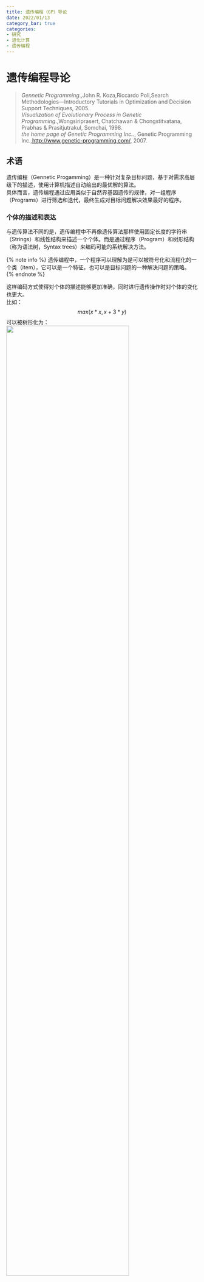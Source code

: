 ```yaml
---
title: 遗传编程（GP）导论
date: 2022/01/13
category_bar: true
categories: 
- 研究
- 进化计算
- 遗传编程
---
```

# 遗传编程导论
> *Gennetic Programming*.,John R. Koza,Riccardo Poli,Search Methodologies—Introductory Tutorials in Optimization and Decision Support Techniques, 2005.  
> *Visualization of Evolutionary Process in Genetic Programming*.,Wongsiriprasert, Chatchawan & Chongstitvatana, Prabhas & Prasitjutrakul, Somchai, 1998.  
> *the home page of Genetic Programming Inc.*., Genetic Programming Inc.,http://www.genetic-programming.com/, 2007.
> 

## 术语
遗传编程（Gennetic Progamming）是一种针对复杂目标问题，基于对需求高层级下的描述，使用计算机描述自动给出的最优解的算法。  
具体而言，遗传编程通过应用类似于自然界基因遗传的规律，对一组程序（Programs）进行筛选和迭代，最终生成对目标问题解决效果最好的程序。  

### 个体的描述和表达
与遗传算法不同的是，遗传编程中不再像遗传算法那样使用固定长度的字符串（Strings）和线性结构来描述一个个体。而是通过程序（Program）和树形结构（称为语法树，Syntax trees）来编码可能的系统解决方法。  

{% note info %}
遗传编程中，一个程序可以理解为是可以被符号化和流程化的一个类（item），它可以是一个特征，也可以是目标问题的一种解决问题的策略。  
{% endnote %}

这样编码方式使得对个体的描述能够更加准确，同时进行遗传操作时对个体的变化也更大。  
比如：  
$$max(x*x,x+3*y)$$
可以被树形化为：  
<img src = https://cdn.jsdelivr.net/gh/l61012345/Pic/img/20220113114716.png width=80%>  

如上图所示，语法树由众多的节点（nodes）和节点之间的连接（links）组成，一个程序可以由语法树来描述其成分和执行流程，一个节点表示一个操作，在数学中可以理解为运算符，而连接可以表示某个节点与操作对象的对应关系，在数学中可以理解为运算数（Operand）。一个基本的语法树包括如下的成分：  

- 根（root）  
  最顶层的节点，表示程序的最外部操作。  
- 函数（function）  
  语法树中内部的节点。每一个函数对应的子树称作分支（brunch）。  
- 端点（terminal）  
  语法树中非操作符的成分，比如不相关的变量，常数等等，是树的结束。  

每一个语法树分支的类型和分支的数量称为语法树/程序的结构（architecture）。  
  
在遗传编程中更习惯用前缀表示法（profix-notation expression）来表达一个数学运算，前缀表示法中所有的运算符都前置以强调运算符，这样的表示也更接近语法树结构。比如$max(x*x,x+3*y)$可以表示为：  
$$max(*xx)(+*3y)$$

## 运行前的准备
在运行遗传编程之前，程序的设计者应当准备如下步骤：  

1. 对目标问题，要决定目标问题每一个分支的端点，端点可以是独立变量、无变量数学运算、或者是随机常数等等，这些都以一个集合的形式给出。  
2. 确定每一个分支的函数，同样也以一个函数集对其指定。  
3. 确定适应度函数，即如何评估个体的优劣。  
4. 确定运行时的参数和调试、诊断参数。  
5. 确定何时终止程序运行的标准。  

### 搜索空间的确定
第一步和第二步为遗传编程的运行确定了搜索空间，遗传编程将在这个空间内对特定的目标种群进行搜索。对于不同类型的目标问题，端点和函数有所不同。有时甚至函数并不是数学运算符，也有可能是目标问题中其他的可以被符号化、结构化和流程化的表达。通常，函数是通过对目标进行分解而得到的。但无论如何设置函数，**函数集必须满足完备性，即函数集中的函数可以包括目标问题中所有可能的操作。**  
{% note info %}
例如，如果目标是让扫地机器人在有障碍的房间中能够顺利的清扫房间。那么执行的函数集中应当包括：转向、前进、清扫、停止等等。  
如果目标问题是对模拟电路进行自动综合（Synthesis），那么函数集应该能够让遗传编程程序自动的从电路器件库中选择器件进行创建，函数集可以是含有电阻、电容、电感、运算放大器等等的器件库。  
{% endnote %}

### 适应度函数
同样的，第三步中的适应度函数（fitness function）也与目标问题有关，适应度函数的主要功能是评估和量化种群中每个个体的优劣程度。在遗传算法领域，个体的“优劣”通常指个体对实现目标问题的贡献程度。适应度评估是遗传编程中将对目标问题高层级的需求转义进遗传编程程序中的最基本的机制。  

### 运行控制
第四步和第五步都是用于控制遗传编程程序的运行，第四步中为遗传编程指定一些参数，比如：种群大小、允许的个体（即程序）的最大大小（端点和函数的最大个数）、以及个体发生遗传操作（复制、交叉、突变等）的概率等等。  
第五步则指定了遗传编程何时终止，数学上表征为何时收敛。可以通过指定个体的适应度达到某个阈值，或者是最大的运行代数来确定遗传编程何时终止。这些参数的设定都在“怎样算成功解决目标问题”这个大的背景问题下设定。  

## 遗传编程的运行
遗传编程的运行从随机初始化个体形成初始种群开始，个体通过适应度函数对其量化评估，得到个体的适应度后，基于适应度，有概率地挑选个体进行遗传操作，生成下一代种群。整个运行的流程图如下所示。  
<img src = https://cdn.jsdelivr.net/gh/l61012345/Pic/img/20220114180854.png width=100%>  

{% note info %}
与遗传算法不同的是，遗传编程中的遗传操作是并行执行，而遗传算法中的遗传操作是串行执行的。并行执行可以使得原本优秀的亲代性状尽可能的被保存。（这一条意见被保留）  
{% endnote %}

和遗传算法一样，遗传编程也是一种通用的解决问题的策略、不对某一个或是某一类问题进行特化（problem-independent）。

### 初始化个体
从函数集和节点集中随机挑选一些组成个体，并形成初始种群（第0代种群）。  
初始种群中的个体通常是通过递归产生一个程序树，该树由随机选择的原始函数和终端组成。通常初始个体的大小设置为运行准备一节中所设置的最大大小。  
初始化个体的常用方法有两种： “Full” 和 “Grow”。  

#### Full Initialization
Full 初始化的方法的步骤是：  

1. 确定语法树的最大深度，即子树的最高层级。
2. 从函数集中随机选择一些运算符，构建子树。  
3. 当达到最大深度时，从端点的集合中选择一些变量或者常数作为端点。  
通过Full初始化方法，每一个个体只会在最深一层出现端点。  

<img src = https://cdn.jsdelivr.net/gh/l61012345/Pic/img/20220114213939.png width=60%>

#### Grow Initialization
Grow初始化方法的步骤是：  

1. 确定语法树的最大深度，即子树的最高层级。
2. 从函数集和端点集中同时随机选择一些运算符和运算数，构建子树，直到达到语法树的最大深度。  

<img src = https://cdn.jsdelivr.net/gh/l61012345/Pic/img/20220114214126.png width=60%>

通过这样的随机生成方法，初始种群中会出现不同大小和形状的个体。
用grow策略生长得到的语法树往往不对称，而且普遍会比用户设置的最大深度浅一些；在变量的数量远大于函数的数量时，这种情况更明显。  
下图动态展示了full和grow初始化：  
<img src = https://cdn.jsdelivr.net/gh/l61012345/Pic/img/creation.gif width=50%>  

这两种的随机初始化方法是对搜索空间的盲选。在python的遗传编程库gplearn中默认采用的是一半一半（half-half）的策略：一半的公式树用grow策略生成，另一半用full策略生成，以创造种群多样性。  
> gplearn: https://gplearn.readthedocs.io/en/stable/

### 个体评估
#### 个体的编译
当随机种群生成后，遗传编程进行迭代，并基于前一代个体筛选和变异生成下一代个体。每一次迭代的第一步是用适应度函数评估每一个个体，得到每个个体的适应度。评估过程需要多次运行当前种群中的每一个个体。常见的程序运行策略包括离线编译、在线编译、链接、虚拟机编译、解释等等。具体而言，需要将每个个体的树形结构转义为运算式后，在运算其结果，带入适应度函数中得到对应的个体适应度。  
对树形结构的解释（interpretation）是一种一边编译一边运行的策略，解释遵循当且仅当这个函数下面的所有量都是已知的情况下，这个函数才会被运行。下图所示了一棵语法树在$x=-1$时的解释流程。  
<img src = https://cdn.jsdelivr.net/gh/l61012345/Pic/img/20220115101701.png width=50%>  
这种运行策略可以节省每一个个体的运行时间，加快评估速度。  

#### 适应度评估
对个体的适应度的评估依据于问题目标，比如个体的适应度可以是运行时间、运行中发生的错误数、计算资源消耗、或者是识别目标时的准确率等等。  
个体也可以从多个维度去评价，并应用不同的适应度函数得到多个适应度结果。通常如果评测个体的指标有很多个，有必要对评测的指标进行降维操作。  
许多问题中，每个个体的表现还与程序的输入、初始条件和运行环境有关，这些影响个体表现的因素称为适应度场合（fitness cases），每个个体在不同的场合下可能会有不同的适应度。  

### 遗传操作
经过随机盲选得出的初始种群的个体适应度通常都不高，因此需要通过遗传操作（genetic operations）在搜索空间（searching space）内从这些初始个体周围开始寻找新的适应度更高的个体。  
基于自然界的达尔文生物进化理论，遗传操作包括复制/繁殖（reproduction）、交叉（crossover）、突变（mutation），以及遗传算法中没有的结构变换（architecture-altering）。通过遗传操作产生的个体（称为后代）被移入下一代种群。  
遗传编程基于个体的适应度，有概率的对个体进行这些遗传操作。通常个体的适应度越高，个体被选中进行遗传操作的概率就更高，这暗示了遗传编程将更倾向于在高适应度个体的周围去搜索搜索空间中的其他个体。通常选择个体进行遗传操作的算法有轮盘赌算法和锦标赛算法，这些算法都不是贪心算法，即是从全局而非当前的局部最优来考虑优化问题。这种非贪心的特性能够保证遗传编程/遗传算法不会陷入局部最优解。  
{% note info %}
贪心算法  
在对问题求解时，总是做出在当前看来是最好的选择。即不从整体最优上加以考虑，贪心算法所做出的仅是在某种意义上的局部最优解。  
{% endnote %}

#### 交叉
<img src = https://cdn.jsdelivr.net/gh/l61012345/Pic/img/20220115130723.png width=50%>  

交叉的步骤是：  
基于概率$p_c$和适应度从当前种群中选择两个个体，随机的选择两个个体某一位置上的一个连接或者结点作为交叉点，然后交换两个体交叉点以下的子树。  
通常选择函数作为交叉点的概率要远高于端点作为交叉点的概率（比如90%的概率选择一个函数，10%的概率选择端点。），这是因为选择函数作为交叉点时，交叉对个体的影响更大，遗传编程在搜索空间中单次搜索的范围更广。

#### 突变  
<img src = https://cdn.jsdelivr.net/gh/l61012345/Pic/img/20220115130749.png width=50%>  

突变的步骤是：  
基于概率$p_m$和适应度从当前种群中选择一个个体，并随机在这个个体内选择一个突变点，突变点下的子树被一个随机生成的子树替代（相当于与这个随机生成的子树发生交叉）。  

#### 复制
基于概率$p_r$和适应度从当前种群中选择一个个体，并复制到下一代种群中。  
  
#### 结构变换
结构变换会在之后的节中详述，在此不做叙述。  

遗传操作执行结束后，后代组成的下一代种群会替代当前的种群，并再次进行“评估-选择-遗传操作”这样的迭代流程。直到遗传编程的运行达到一开始设定的终止条件。  
由于初始种群中的每个程序是可运行的有效程序，遗传操作不会改变其有效性，因此后代也是有效的，可以说明通过遗传编程生成的最终程序是有效的。  

## 遗传编程的运行案例
这一节将举例说明遗传编程是如何通过遗传操作解决目标问题的。目标问题为自动的生成一个程序使得其在$x ∈ [-1,1]$区间内生成的值满足函数$x^2+x+1$。这种试图发现某种隐藏的数学公式，以此利用特征变量预测目标变量的问题称之为符号回归（symbolic regression）类问题。  

### 搜索空间确定和参数设置
对于这个问题，在遗传编程的准备阶段，端点集由随机常数和变量$x$构成：  
$$T=\{X,ℜ\}$$
其中的$ℜ$表示一个随机数，人为地设置其范围为$ℜ∈[-5.0,5.0]$。  
接下来指定遗传编程的函数集，可以将函数集设置为四则运算即可：  
$$F=\{+,-,×,\%\}$$
{% note info %}
为了避免运行错误，指定了$ℜ÷0=1$。  
{% endnote %}

初始种群中的每一个个体都将从端点集和函数集中生成。生成之后的个体需要用适应度函数对其评估，在这个问题中，适应度函数可以通过当前个体$\hat{y}$与目标函数$y_e=x^2+x+1$在$x ∈ [-1,1]$上的值的差距来衡量。定义这个问题中的适应度函数为：  
$$f(i)=∫_{-1}^1|\hat{y_i}-y_e|dx$$
对于这个适应度函数而言，个体的适应度越小代表与目标函数的差距越小，个体表现更加“优秀”。
接下来应当决定运行参数，为了简化解释，此处设定每一代中仅存在四个个体（但是实际上每一代的个体数量往往是成千或者百万级别的）并设置各遗传操作发生的概率，通常情况下设置**交叉的概率为90%，繁殖的概率为8%，突变的概率为1%，结构变换的概率为1%。**  
{% note info%}
GP通过交叉对搜索空间进行查找，因此交叉的概率应当比较大，才能保证搜索空间中的个体尽可能被搜索完全。  
繁殖的概率比较低暗示了环境压力较大，选择比较严苛。  
突变和结构变换的随机性会带来负面效应，因此应当尽量保持在非常低的水平
{% endnote %}
最后设置运行的终止条件，对于回归问题通常可以设置个体与目标之间的差值低于某一水平时终止运行。在这个例子中设定当出现适应度小于0.01的个体时，遗传编程终止运行。   

### 初始种群生成和个体评估
初始种群从搜索空间中随机挑选得到，这个例子中随机生成的初始种群中的四个个体如下图所示：   
<img src = https://cdn.jsdelivr.net/gh/l61012345/Pic/img/20220115142521.png width=60%>  

通过解释，这四个个体表示为：$x+1$、$x^2+1$、$2$和$x$。   
将这四个个体$\hat{y}$分别带入适应度函数中，可以计算得出四个个体的适应度为0.67、1.0、1.67和2.67，可视化表示如下图所示：  
<img src = https://cdn.jsdelivr.net/gh/l61012345/Pic/img/20220115143355.png width=70%>  
可以发现前两个个体(a)、(b)的适应度更低（或者说更“好”），在这个例子中意味着这两个个体更接近与目标，它们有更高的概率被选择做遗传操作。   

### 遗传操作
#### 复制
由于个体(a)适应度最好，它更有高概率被选择。此处假设它被选择出来进行复制操作，它被复制到下一代种群中。即它在下一代被保留。  

#### 突变
假设个体(c)的某个点位发生了突变，其下面的子树会被一个随机生成的子树替代，如图所示。  
<img src = https://cdn.jsdelivr.net/gh/l61012345/Pic/img/20220115144408.png width=50%>  
可以发现，原本适应度不佳的个体(c)通过突变后，其适应度可能会有所好转。**除了在运行快要收敛时对现有种群施加扰动、改善算法的运行情况外**，**突变还能够有概率地改善适应度不加的个体的适应度，在搜索空间中调整在这些点附近的查找方向。**  

#### 交叉
前两个个体(a)、(b)的适应度更好，更有高概率被选择配对进行交叉操作，假设(a)(b)个体发生如下图所示的交叉：  
<img src = https://cdn.jsdelivr.net/gh/l61012345/Pic/img/20220115145005.png width=60%>  

可以发现，个体(a)和个体(b)中各自都有一部分贴近于目标函数（称为各自的优良性状），**通过交叉，两个亲本的优良性状更容易被结合，从而生成更加贴近目标的后代。**  

### 终止
通过遗传操作后的后代如下图所示：  
<img src = https://cdn.jsdelivr.net/gh/l61012345/Pic/img/20220115145739.png width=60%>  
可以发现，个体(d)的适应度已经为0，达到了预先设定的终止条件，遗传编程停止运行。  

## 遗传编程的高级特性
除了可以通过上述简单的例子表现出来的遗传编程的选择机制之外，遗传编程还拥有许多高级特性，在此进行简单介绍。  

### 强类型
强类型（Strong type）指的是程序中表达的任何对象所从属的类型都必须能在编译时刻确定。  
强类型是针对类型检查的严格程度而言的，它指任何变量在使用的时候必须要指定这个变量的类型，而且在程序的运行过程中这个变量只能存储这个类型的数据。因此，对于强类型语言，一个变量不经过强制转换，它永远是这个数据类型，不允许隐式的类型转换（例如Python中变量的数据类型取决于赋值而并非事先声明）。  
上面的例子中，端点集和函数集并不是非常严格地指定了数据类型（比如上面的例子中端点集可以是常数，也可以是随机变量，函数也没有严格地指定输入的数据类型）。但是大部分问题对程序的要求都需要指定程序输入和输出的数据类型：比如在扫地机器人的例子中，函数“旋转”的输入一定是一个角度值，而“前进”的输入一定是一个距离。  
将强类型语法应用于遗传编程中，用于限制树的结构和构成方式。在强类型的遗传编程随机过程中，如果一个下层节点的输出类型和它连接的一个上层节点输入类型不一致，那么存在这种连接的树会被丢弃。  
在生成初始个体时，应该使所有的初始个体都满足强类型语法，并且要使得所有的遗传操作也要满足强类型语法的条件，这样最终筛选出来的个体也会是强类型的。  

### 自动定义函数
像人类编程的程序中会编写子函数一样，遗传编程会利用问题对称性、规律性和模块性的特点，将个体之间结构、形状相似的部分自动定义为若干个小模块/子程序，称为自动定义函数（Automatically defined function，ADF），这些模块允许在重用时其输入的变量根据问题的不同而变化。   
{% note info %}
通常ADF的端点集和函数集与主程序的端点集和函数集有所不同。  
{% endnote %}

自动定义函数会随着与主程序一起动态演化，并且可以在进化过程的同时被调用和递归调用。  
<img src = https://cdn.jsdelivr.net/gh/l61012345/Pic/img/20220119143133.png width=70%>  
自动定义函数机制使得遗传编程能参数化重用和分层调用某一个模块，减小进化过程的回归压力，降低计算量。在问题层面上，自动定义函数机制能够将问题分解为若干个模块、简化问题的解决流程。随着问题的复杂程度上升，自动定义函数机制可以明显的减缓计算量和个体大小的上升，实验表明，在复杂问题中应用这样的机制简化计算是非常有效的。  

### 程序的结构和结构变换操作
#### 程序的结构
在遗传编程中，个体/程序的结构（architecture）包括：  

- 分支的总数量
- 分支的类型（比如有自动定义函数分支，自动定义迭代分支，自动定义循环分支，解决生成分支）  
- 每个分支中端点/声明的数量
- 分支的层级

#### 结构变换
在遗传编程中，如何找到目标个体的结构也是一个问题。结构变换操作（architecture-altering operations）提供了一种方法：在遗传编程运行期间动态地向单个程序添加和删除子程序和其他类型的分支并添加或删除它们的参数。结构变换是针对一种程序结构的遗传操作，迭代运行结构变换后可以给出一个符合目标比较好的程序结构。由于结构变换本身具有破坏性，通常结构变换发生的概率很小，只有0.5%-1%。  
有如下的几种常见的结构变换操作，如下表所示：  

| 操作类型 | 说明 | 图示 |
|:--:|:--|:--:|
| 子程序重复 <br> subroutine duplication | 复制单个程序中预先存在的子程序，并为其副本指定新名称，并将预先存在的调用到该子程序的树复制为两部分。<br>此操作通过扩展整个程序中子程序的层次结构来改变整个个体的结构。与自然界中的基因复制一样，这种操作在第一次发生时保留了语义。这两个子例程通常在稍后发散，有时产生专门化。 | <img src = https://cdn.jsdelivr.net/gh/l61012345/Pic/img/branch-dup2.gif> |
| 子程序缺失 <br> subroutine deletion | 删除一个子程序分支 | <img src = http://www.genetic-programming.com/branch-delete.gif> |
| 子程序创建 <br> subroutine creation | 使用主结果生成分支的一部分创建新的子例程，从而通过在主程序和新的子程序之间创建分层引用深化整个程序中引用的分层。子程序创建操作还可以从现有子程序的一部分创建一个新的子程序，通过在先前存在的子例程和新的子程序之间创建一个层次引用以及一个更深更复杂的整体层次结构，进一步深化引用的层次结构。| <img src = http://www.genetic-programming.com/branch-create2.gif> |
| 声明重复 <br> argument duplication | 复制子程序的一个参数，随机划分对它的内部引用，并通过调整对子例程的所有调用来保留整个程序语义。此操作放大了子例程操作的子空间的维数 |<img src = https://cdn.jsdelivr.net/gh/l61012345/Pic/img/arg-dup2.gif>|
| 声明缺失 <br> argument deletion | 删除某个子程序下的参数 | <img src=http://www.genetic-programming.com/arg-delete.gif>|

总而言之，结构变换提供了一种寻找目标个体结构的方法，其优点是能够随着主进化过程一同动态变换。  
除了结构变换外，寻找目标个体结构的方式还有：  

- 人为设置程序的结构  
  这种方法是一种静态设置的方法，适合在能够通过经验判断目标结构、目标结构比较简单时使用，可以节省计算量。  
- 使用遗传编程进化出合适的目标结构  
  这种方法需要像上述运行流程一样首先随机生成若干个结构，应用迭代和筛选选择出合适的目标结构，相比于结构变换操作，这种方法的计算量较大，但是产生的目标结构可能更为贴切。  

## 遗传编程的理论分析
遗传编程的的本质是一种在程序组成的搜索空间内搜索目标问题最优解的搜索方法。在最初阶段，遗传编程会从搜索空间中随机的几个点（即初始种群）开始搜索，这些个体中优于平均水平的个体会通过遗传操作在它们的周围搜索更优秀的个体，随着遗传编程的进行，这些随机分布的点会朝着某一方向移动，最终聚拢。  
<img src = https://cdn.jsdelivr.net/gh/l61012345/Pic/img/20220115130107.png width=80%>  

不过在高维和复杂的搜索空间中去可视化这样的过程从而探究遗传编程的运行机理不太可行，另外一种探究遗传编程的运行机理的方式是在相同条件下运行数次遗传算法，观察运行结果，通过经验和分析运行过程中的一些参数变化得出结论。这种方法很容易出错，因为遗传编程系统是一个复杂的自适应系统，有无数个自由度。因此，任何少量的统计描述符都可能只能捕捉到这样一个系统复杂性的一小部分。  
由Holland提出的模式理论（schema theory）是另一种可行的解决方法，模式理论可以基于上一代种群的信息，推演出现有种群中某个特定个体的进化性质。  
在遗传编程中，模式是一种含有通配符（don't care）的树，通配符可以是一些函数或者端点。一个特定的模式可以代表所有的与这个模式形状结构相同、大小相同、非通配符节点也相同的一类个体，一个模式代表了一个子种群（sub-population）。  
比如模式$H=(\*x(+y\*))$可以表示：$(+x(+yx))$,$(+x(+yy)),(\%x(+yx))$等等个体。  
令$α(H,t)$表示模式$H$在$t$代的进化采样率，即在$t$代中模式$H$中的个体得到进化的概率，即$t+1$代种群中有模式$H$中的个体数目与$t+1$代种群中的总个体数目之比,$α(H,t)=p(H,t+1)$。假设进化过程中只有复制和单点交叉发生，那么$t$代个体中含有$H$的概率分为两部分：$H$中的个体被复制到下一代的概率和现有种中交叉产生的后代在$H$中的概率：  
$$α(H,t)=P_r[\text{via repoduction}]+P_r[\text{via crossover}]$$
设每个个体发生复制的概率为$p_r$，发生交叉的概率为$p_c$，$p_c+p_r=1$:  
$$α(H,t)=p_rP_r[\text{via repoduction}]+p_cP_r[\text{via crossover}]$$
对于前项，选择$H$中的个体发生复制的概率为：  
$$P_r[\text{via repoduction}]=p(H,t)=P(H,t)\frac{f(H,t)}{\overline{f}}$$
其中$P(H,t)$表示从第$t$种选择一个来自$H$的个体的概率，$\frac{f(H,t)}{\overline{f}}$表示均值归一化后的$H$的平均适应度。  
对于第二项，选择两个个体，它们的形状为$k$,$l$，已知形状$k$和$l$在交叉点$i$和$j$被选择时，发生交叉后的个体会落入模式$H$，那么通过交叉产生个体落入$H$的概率分解为两步：  

- 从所有配对的亲本中选择出形状$k$和形状$l$，这个概率记为$P_r[k,l]$。  
- 在形状$k$中选择出交叉点$i$，在形状$l$中选择出交叉点$j$，这个概率记为$P_r[i,j|k,l]$。  
根据条件概率公式，有选择形状$k$,$l$且选择出交叉点$i$，$j$的概率为：  
$$P_r[i,j,k,l]=P_r[i,j|k,l]×P_r[k,l]$$
$$P_r[\text{via crossover}]=∑_{k,l}∑_{i,j}P_r[i,j,k,l]$$
假设形状相同的个体中的每个交叉点被选到的概率是相同的，在形状$k$中选择出交叉点$i$，在形状$l$中选择出交叉点$j$均为其形状中含有的节点数分之一：  
$$P_r[i,j|k,l]=\frac{1}{nodes_k}×\frac{1}{nodes_l}$$
对于$P_r[k,l]$，为了简化计算，假设两个树中一个树的某个节点上方满足在$H$内的个体的结构，另一个树的下方满足在$H$内的个体的结构，那么：  
$$P_r[k,l]=P_r[k]×P_r[l]$$
$P_r[k]$和$P_r[l]$分别表示从$t$代中选择这两种形状的个体的概率：
$P_r[k]=p(k,t)$,$P_r[l]=p(l,t)$。  
$$P_r[k,l]=p(k,t)×p(l,t)$$

进而可以给出理论上$H$的采样率下界：  
$$α(H,t)=p(H,t)+∑_{k,l}∑_{i,j}\left[\frac{1}{nodes_k}×\frac{1}{nodes_l}×p(k,t)×p(l,t)\right]$$
通过采样率下界，可以估计子种群$H$经过遗传操作，下一代中个体在子种群$H$中的数目的期望为：  
$$E[M(H,t+1)]=M(H,t)α(H,t)$$
由于$p()=P()\frac{f()}{\overline{f}}$，可以发现整个采样率$α$的表达式与子种群$H,k,l$的采样率及其适应度有关：子种群$H,k,l$的适应度$\frac{f(H,t)}{\overline{f}}$，$\frac{f(k,t)}{\overline{f}}$，$\frac{f(l,t)}{\overline{f}}$的适应度越高，$H$的采样率$α$就越高，进而可以推出：**随着遗传编程的运行，每一代种群中适应度高的子种群越倾向于被保留，采样率逐步升高。** 理论上，在经过若干次进化后，种群中的所有个体都将是搜索空间中适应度较高的个体。  
